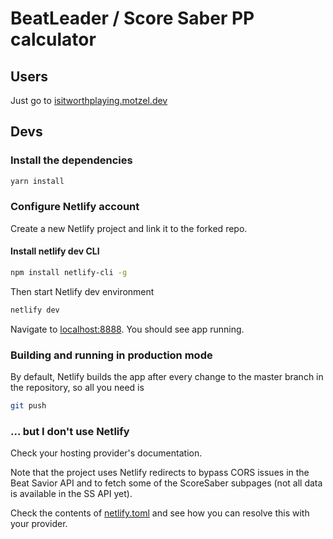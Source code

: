 # BeatLeader / Score Saber PP calculator

## Users

Just go to [isitworthplaying.motzel.dev](https://isitworthplaying.motzel.dev)

## Devs

### Install the dependencies

```bash
yarn install
```

### Configure Netlify account

Create a new Netlify project and link it to the forked repo.

#### Install netlify dev CLI

```bash
npm install netlify-cli -g
```

Then start Netlify dev environment

```bash
netlify dev
```

Navigate to [localhost:8888](http://localhost:8888). You should see app running.

### Building and running in production mode

By default, Netlify builds the app after every change to the master branch in the repository, so all you need is

```bash
git push
```

### ... but I don't use Netlify

Check your hosting provider's documentation.

Note that the project uses Netlify redirects to bypass CORS issues in the Beat Savior API and to fetch some of the ScoreSaber subpages (not all data is available in the SS API yet).

Check the contents of [netlify.toml](https://github.com/motzel/scoresaber-reloaded/blob/master/netlify.toml) and see how you can resolve this with your provider.
